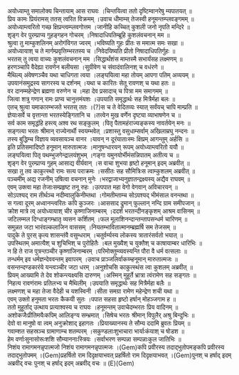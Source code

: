 

  
अयोध्याम्तु समालोक्य चिन्तायाम् आस राघवः ।चिन्तयित्वा ततो दृष्टिम्वानरेषु म्यपातयत्  ॥   
प्रिय कामः प्रियंरामस् ततस् त्वरित विक्रमम् ।उवाच धीमाम्स् तेजस्वी हनूमन्तम्प्लवङ्गमम्  ॥   
अयोध्याम्त्वरितो गच्छ क्षिप्रन्त्वम्प्लवगोत्तम ।जानीहि कच्चित् कुशली जनो नृपति मन्दिरे  ॥   
शृङ्ग वेर पुरम्प्राप्य गुहङ्गहन गोचरम् ।निषादाधिपतिम्ब्रूहि कुशलंवचनान् मम  ॥   
श्रुत्वा तु माम्कुशलिनम् अरोगंविगत ज्वरम् ।भविष्यति गुहः प्रीतः स ममात्म समः सखा  ॥   
अयोध्यायाश् च ते मार्गम्प्रवृत्तिम्भरतस्य च ।निवेदयिष्यति प्रीतो निषादाधिपतिर्गुहः  ॥   
भरतस् तु त्वया वाच्यः कुशलंवचनान् मम ।सिद्धार्थंशंस माम्तस्मै सभार्यंसह लक्ष्मणम्  ॥   
हरणञ्चापि वैदेह्या रावणेन बलीयसा ।सुग्रीवेण च संवादंवालिनश् च वधंरणे  ॥   
मैथिल्य् अंवेषणञ्चैव यथा चाधिगता त्वया ।लङ्घयित्वा महा तोयम् आपगा पतिम् अव्ययम्  ॥   
उपयानंसमुद्रस्य सागरस्य च दर्शनम् ।यथा च कारितः सेतू रावणश् च यथा हतः  ॥   
वर दानम्महेन्द्रेण ब्रह्मणा वरुणेन च ।महा देव प्रसादाच् च पित्रा मम समागमम्  ॥   
जित्वा शत्रु गणान् रामः प्राप्य चानुत्तमंयशः ।उपयाति समृद्धार्थः सह मित्रैर्महा बलः  ॥   
एतच् श्रुत्वा यमाकारम्भजते भरतस् ततः ।(?)स च ते वेदितव्यः स्यात् सर्वंयच् चापि माम्प्रति  ॥   
ज्ञेयाःसर्वे च वृत्तान्ता भरतस्येङ्गितानि च ।तत्त्वेन मुख वर्णेन दृष्ट्या व्याभाषणेन च  ॥   
सर्व काम समृद्धंहि हस्त्य् अश्व रथ सङ्कुलम् ।पितृ पैतामहंराज्यङ्कस्य नावर्तयेन् मनः  ॥   
सङ्गत्या भरतः श्रीमान् राज्येनार्थी स्वयम्भवेत् ।प्रशास्तु वसुधाम्सर्वाम् अखिलाम्रघु नन्दनः  ॥   
तस्य बुद्धिम्च विज्ञाय व्यवसायञ्च वानर ।यावन् न दूरंयाताःस्मः क्षिप्रम् आगन्तुम् अर्हसि  ॥   
इति प्रतिसमादिष्टो हनूमान् मारुतात्मजः ।मानुषन्धारयन् रूपम् अयोध्याम्त्वरितो ययौ  ॥   
लङ्घयित्वा पितृ पथम्भुजगेन्द्रालयंशुभम् ।गङ्गा यमुनयोर्भीमंसन्निपातम् अतीत्य च  ॥   
शृङ्ग वेर पुरम्प्राप्य गुहम् आसाद्य वीर्यवान् ।स वाचा शुभया हृष्टो हनूमान् इदम् अब्रवीत्  ॥   
सखा तु तव काकुत्स्थो रामः सत्य पराक्रमः ।ससीतः सह सौमित्रिःस त्वाम्कुशलम् अब्रवीत्  ॥   
पञ्चमीम् अद्य रजनीम् उषित्वा वचनान् मुनेः ।भरद्वाजाभ्यनुज्ञातन्द्रक्ष्यस्य् अद्यैव राघवम्  ॥   
एवम् उक्त्वा महा तेजाःसम्प्रहृष्ट तनू रुहः ।उत्पपात महा वेगो वेगवान् अविचारयन्  ॥   
सोऽपश्यद् राम तीर्थञ्च नदीम्वालुकिनीम्तथा ।गोमतीम्ताम्च सोऽपश्यद् भीमंसाल वनन्तथा  ॥   
स गत्वा दूरम् अध्वानन्त्वरितः कपि कुञ्जरः ।आससाद द्रुमान् फुल्लान् नन्दि ग्राम समीपजान्  ॥   
क्रोश मात्रे त्व् अयोध्यायाश् चीर कृष्णाजिनाम्बरम् ।ददर्श भरतन्दीनङ्कृशम् आश्रम वासिनम्  ॥   
जटिलम्मल दिग्धाङ्गम्भ्रातृ व्यसन कर्शितम् ।फल मूलाशिनन्दान्तन्तापसन्धर्म चारिणम्  ॥   
समुन्नत जटा भारंवल्कलाजिन वाससम् ।नियतम्भावितात्मानम्ब्रह्मर्षि सम तेजसम्  ॥   
पादुके ते पुरस् कृत्य शासन्तंवै वसुम्धराम् ।चतुर्वर्म्यस्य लोकस्य त्रातारंसर्वतो भयात्  ॥   
उपस्थितम् अमात्यैश् च शुचिभिश् च पुरोहितैः ।बल मुख्यैश् च युक्तैश् च काषायाम्बर धारिभिः  ॥   
न हि ते राज पुत्रन्तञ्चीर कृष्णाजिनाम्बरम् ।परिमोक्तुम्व्यवस्यन्ति पौरा वै धर्म वत्सलाः  ॥   
तन्धर्मम् इव धर्मज्ञन्देववन्तम् इवापरम् ।उवाच प्राञ्जलिर्वाकय्म्हनूमान् मारुतात्मजः  ॥   
वसन्तन्दण्डकारंये यन्त्वञ्चीर जटा धरम् ।अनुशोचसि काकुत्स्थंस त्वा कुशलम् अब्रवीत्  ॥   
प्रियम् आख्यामि ते देव शोकन्त्यक्ष्यसि दारुणम् ।अस्मिन् मुहूर्ते भ्रात्रा त्वंरामेण सह सङ्गतः  ॥   
निहत्य रावणंरामः प्रतिलभ्य च मैथिलीम् ।उपयाति समृद्धार्थः सह मित्रैर्महा बलैः  ॥   
लक्ष्मणश् च महा तेजा वैदेही च यशस्विनी ।सीता समग्रा रामेण महेन्द्रेण शची यथा  ॥   
एवम् उक्तो हनुमता भरतः कैकयी सुतः ।पपात सहसा हृष्टो हर्षान् मोहञ्जगाम ह  ॥   
ततो मुहूर्ताद् उत्थाय प्रत्याश्वस्य च राघवः ।हनूमन्तम् उवाचेदम्भरतः प्रिय वादिनम्  ॥   
अशोकजैःप्रीतिमयैःकपिम् आलिङ्ग्य सम्भ्रमात् ।सिषेच भरतः श्रीमान् विपुलैर् अश्रु बिन्दुभिः  ॥   
देवो वा मानुषो वा त्वम् अनुक्रोशाद् इहागतः ।प्रियाख्यानस्य ते सौम्य ददामि ब्रुवतः प्रियम्  ॥   
गवाम्शत सहस्रञ्च ग्रामाणाम्च शतम्परम् ।सकुण्डलाःशुभाचारा भार्याःकंयाश् च षोडश  ॥   
हेम वर्णाःसुनासोरूःशशि सौम्याननाःस्त्रियः ।सर्वाभरण सम्पन्ना सम्पन्नाःकुल जातिभिः  ॥   
निशंय रामागमनन्नृपात्मजो निशंय रामागमनन्नृपात्मजः ।(Gem)कपि प्रवीरस्य तदाद्भुतोपमङ्कपि प्रवीरस्य तदाद्भुतोपमम् ।(Gem)प्रहर्षितो राम दिदृक्षयाभवत् प्रहर्षितो राम दिदृक्षयाभवत् ।(Gem)पुनश् च हर्षाद् इदम् अब्रवीद् वचः पुनश् च हर्षाद् इदम् अब्रवीद् वचः  ॥ (E)(Gem)  
